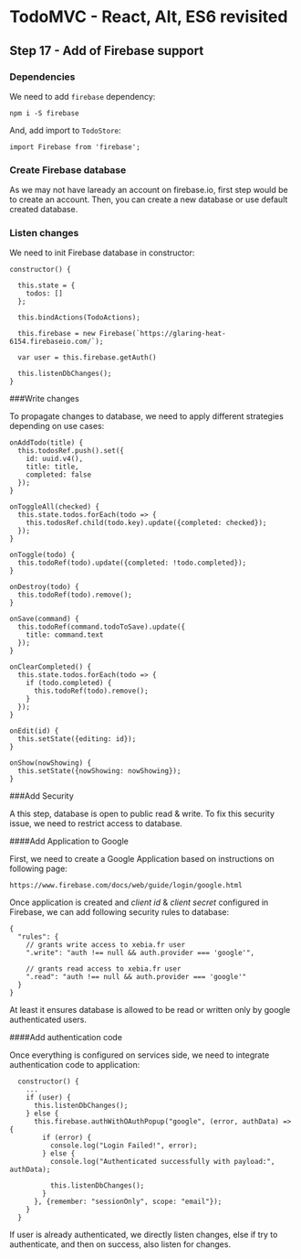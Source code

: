 
# TodoMVC - React, Alt, ES6 revisited


## Step 17 - Add of Firebase support

### Dependencies

We need to add `firebase` dependency:

``` 
npm i -S firebase
``` 

And, add import to `TodoStore`:

``` 
import Firebase from 'firebase';
``` 

### Create Firebase database

As we may not have laready an account on firebase.io, first step would be to create an account. Then, you can create a new database or use default created database.

### Listen changes

We need to init Firebase database in constructor:

``` 
constructor() {

  this.state = {
    todos: []
  };

  this.bindActions(TodoActions);

  this.firebase = new Firebase(`https://glaring-heat-6154.firebaseio.com/`);

  var user = this.firebase.getAuth()

  this.listenDbChanges();
}
``` 

###Write changes

To propagate changes to database, we need to apply different strategies depending on use cases:

``` 
onAddTodo(title) {
  this.todosRef.push().set({
    id: uuid.v4(),
    title: title,
    completed: false
  });
}

onToggleAll(checked) {
  this.state.todos.forEach(todo => {
    this.todosRef.child(todo.key).update({completed: checked});
  });
}

onToggle(todo) {
  this.todoRef(todo).update({completed: !todo.completed});
}

onDestroy(todo) {
  this.todoRef(todo).remove();
}

onSave(command) {
  this.todoRef(command.todoToSave).update({
    title: command.text
  });
}

onClearCompleted() {
  this.state.todos.forEach(todo => {
    if (todo.completed) {
      this.todoRef(todo).remove();
    }
  });
}

onEdit(id) {
  this.setState({editing: id});
}

onShow(nowShowing) {
  this.setState({nowShowing: nowShowing});
}
``` 

###Add Security

A this step, database is open to public read & write. To fix this security issue, we need to restrict access to database.

####Add Application to Google

First, we need to create a Google Application based on instructions on following page:
```
https://www.firebase.com/docs/web/guide/login/google.html
``` 

Once application is created and _client id_ & _client secret_ configured in Firebase, we can add following security rules to database:

``` 
{
  "rules": {
    // grants write access to xebia.fr user
    ".write": "auth !== null && auth.provider === 'google'",

    // grants read access to xebia.fr user
    ".read": "auth !== null && auth.provider === 'google'"
  }
}
``` 

At least it ensures database is allowed to be read or written only by google authenticated users.

####Add authentication code

Once everything is configured on services side, we need to integrate authentication code to application:

``` 
  constructor() {
    ...
    if (user) {
      this.listenDbChanges();
    } else {
      this.firebase.authWithOAuthPopup("google", (error, authData) => {
        if (error) {
          console.log("Login Failed!", error);
        } else {
          console.log("Authenticated successfully with payload:", authData);

          this.listenDbChanges();
        }
      }, {remember: "sessionOnly", scope: "email"});
    }
  }
``` 

If user is already authenticated, we directly listen changes, else if try to authenticate, and then on success, also listen for changes.